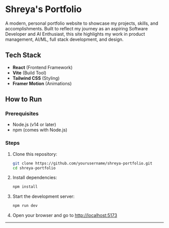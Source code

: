 # Shreya's Portfolio

A modern, personal portfolio website to showcase my projects, skills, and accomplishments. Built to reflect my journey as an aspiring Software Developer and AI Enthusiast, this site highlights my work in product management, AI/ML, full stack development, and design.

## Tech Stack

- **React** (Frontend Framework)
- **Vite** (Build Tool)
- **Tailwind CSS** (Styling)
- **Framer Motion** (Animations)

## How to Run

### Prerequisites
- Node.js (v14 or later)
- npm (comes with Node.js)

### Steps
1. Clone this repository:
   ```bash
   git clone https://github.com/yourusername/shreya-portfolio.git
   cd shreya-portfolio
   ```
2. Install dependencies:
   ```bash
   npm install
   ```
3. Start the development server:
   ```bash
   npm run dev
   ```
4. Open your browser and go to [http://localhost:5173](http://localhost:5173)

---

